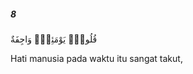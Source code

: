 ##### 8

<span class="ayah">قُلُوبٌۭ يَوْمَئِذٍۢ وَاجِفَةٌ</span>

<span class="ayah_translation">Hati manusia pada waktu itu sangat takut,</span>
